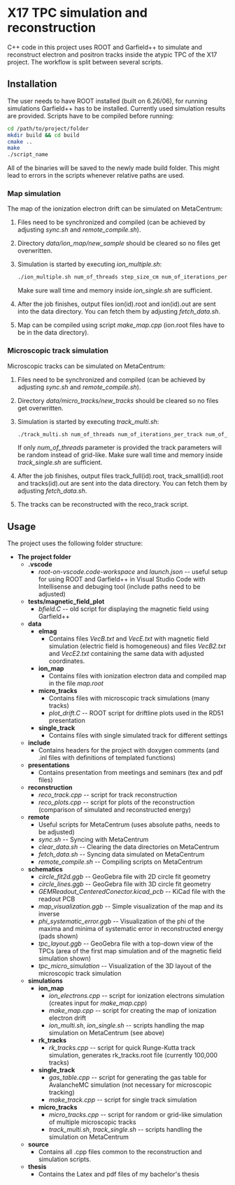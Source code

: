 # X17 TPC simulation and reconstruction
C++ code in this project uses ROOT and Garfield++ to simulate and reconstruct electron and positron tracks inside the atypic TPC of the X17 project. The workflow is split between several scripts.

## Installation
The user needs to have ROOT installed (built on 6.26/06), for running simulations Garfield++ has to be installed. Currently used simulation results are provided.
Scripts have to be compiled before running:

```bash
cd /path/to/project/folder
mkdir build && cd build
cmake ..
make
./script_name
```

All of the binaries will be saved to the newly made build folder. This might lead to errors in the scripts whenever relative paths are used.

### Map simulation
The map of the ionization electron drift can be simulated on MetaCentrum:
1. Files need to be synchronized and compiled (can be achieved by adjusting *sync.sh* and *remote_compile.sh*).
2. Directory *data/ion_map/new_sample* should be cleared so no files get overwritten.
3. Simulation is started by executing *ion_multiple.sh*:

    ```bash
    ./ion_multiple.sh num_of_threads step_size_cm num_of_iterations_per_electron
    ```
    Make sure wall time and memory inside *ion_single.sh* are sufficient.
4. After the job finishes, output files ion(id).root and ion(id).out are sent into the data directory. You can fetch them by adjusting *fetch_data.sh*.
5. Map can be compiled using script *make_map.cpp* (ion.root files have to be in the data directory).

### Microscopic track simulation
Microscopic tracks can be simulated on MetaCentrum:
1. Files need to be synchronized and compiled (can be achieved by adjusting *sync.sh* and *remote_compile.sh*).
2. Directory *data/micro_tracks/new_tracks* should be cleared so no files get overwritten.
3. Simulation is started by executing *track_multi.sh*:

    ```bash
    ./track_multi.sh num_of_threads num_of_iterations_per_track num_of_angle_bins num_of_energy_bins
    ```
    If only *num_of_threads* parameter is provided the track parameters will be random instead of grid-like. Make sure wall time and memory inside *track_single.sh* are sufficient.
4. After the job finishes, output files track_full(id).root, track_small(id).root and tracks(id).out are sent into the data directory. You can fetch them by adjusting *fetch_data.sh*.
5. The tracks can be reconstructed with the reco_track script.

## Usage
The project uses the following folder structure:
- **The project folder**
    - **.vscode**
        - *root-on-vscode.code-workspace* and *launch.json* -- useful setup for using ROOT and Garfield++ in Visual Studio Code with Intellisense and debuging tool (include paths need to be adjusted)
    - **tests/magnetic_field_plot**
        - *bfield.C* -- old script for displaying the magnetic field using Garfield++
    - **data**
        - **elmag**
            - Contains files *VecB.txt* and *VecE.txt* with magnetic field simulation (electric field is homogeneous) and files *VecB2.txt* and *VecE2.txt* containing the same data with adjusted coordinates.
        - **ion_map**
            - Contains files with ionization electron data and compiled map in the file *map.root*
        - **micro_tracks**
            - Contains files with microscopic track simulations (many tracks)
            - *plot_drift.C* -- ROOT script for driftline plots used in the RD51 presentation
        - **single_track**
            - Contains files with single simulated track for different settings
    - **include**
        - Contains headers for the project with doxygen comments (and .inl files with definitions of templated functions)
    - **presentations**
        - Contains presentation from meetings and seminars (tex and pdf files)
    - **reconstruction**
        - *reco_track.cpp* -- script for track reconstruction
        - *reco_plots.cpp* -- script for plots of the reconstruction (comparison of simulated and reconstructed energy)
    - **remote**
        - Useful scripts for MetaCentrum (uses absolute paths, needs to be adjusted)
        - *sync.sh* -- Syncing with MetaCentrum
        - *clear_data.sh* -- Clearing the data directories on MetaCentrum
        - *fetch_data.sh* -- Syncing data simulated on MetaCentrum
        - *remote_compile.sh* -- Compiling scripts on MetaCentrum
    - **schematics**
        - *circle_fit2d.ggb* -- GeoGebra file with 2D circle fit geometry
        - *circle_lines.ggb* -- GeoGebra file with 3D circle fit geometry
        - *GEMReadout_CenteredConector.kicad_pcb* -- KiCad file with the readout PCB
        - *map_visualization.ggb* -- Simple visualization of the map and its inverse
        - *phi_systematic_error.ggb* -- Visualization of the phi of the maxima and minima of systematic error in reconstructed energy (pads shown)
        - *tpc_layout.ggb* -- GeoGebra file with a top-down view of the TPCs (area of the first map simulation and of the magnetic field simulation shown)
        - *tpc_micro_simulation* -- Visualization of the 3D layout of the microscopic track simulation
    - **simulations**
        - **ion_map**
            - *ion_electrons.cpp* -- script for ionization electrons simulation (creates input for *make_map.cpp*)
            - *make_map.cpp* -- script for creating the map of ionization electron drift
            - *ion_multi.sh*, *ion_single.sh* -- scripts handling the map simulation on MetaCentrum (see above)
        - **rk_tracks**
            - *rk_tracks.cpp* -- script for quick Runge-Kutta track simulation, generates rk_tracks.root file (currently 100,000 tracks)
        - **single_track**
            - *gas_table.cpp* -- script for generating the gas table for AvalancheMC simulation (not necessary for microscopic tracking)
            - *make_track.cpp* -- script for single track simulation
        - **micro_tracks**
            - *micro_tracks.cpp* -- script for random or grid-like simulation of multiple microscopic tracks
            - *track_multi.sh*, *track_single.sh* -- scripts handling the simulation on MetaCentrum
    - **source**
        - Contains all .cpp files common to the reconstruction and simulation scripts.
    - **thesis**
        - Contains the Latex and pdf files of my bachelor's thesis